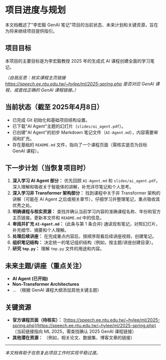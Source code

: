 # 项目进度与规划

本文档概述了"李宏毅 GenAI 笔记"项目的当前状态、未来计划和关键资源，旨在为将来继续项目提供指引。

## 项目目标

本项目的主要目标是为李宏毅教授 2025 年的生成式 AI 课程创建全面的学习笔记。

*（自我反思：核实课程主页链接 https://speech.ee.ntu.edu.tw/~hylee/ml/2025-spring.php 是否对应 GenAI 课程，或查找正确的 GenAI 课程链接。）*

## 当前状态（截至 2025年4月8日）

*   已完成 Git 初始化和基础项目结构设置。
*   已下载"AI Agent"主题的幻灯片（`slides/ai_agent.pdf`）。
*   已创建"AI Agent"的初步 Markdown 笔记文件（`AI-Agent.md`），内容需要审阅和扩充。
*   存在基础的 `README.md` 文件，指向了一个课程页面（需核实是否为目标 GenAI 课程）。

## 下一步计划（当恢复项目时）

1.  **深入学习 AI Agent 部分：** 优先回顾 `AI-Agent.md` 和 `slides/ai_agent.pdf`，深入理解和吸收关于智能体的讲解，补充详尽笔记和个人思考。
2.  **深入学习非 Transformer 架构部分：** 找到课程中关于非 Transformer 架构的讲解（可能在 AI Agent 之后或相关章节），仔细学习并整理笔记，重点吸收其优秀之处。
3.  **明确课程与核实资源：** 查找并确认当前学习内容的准确课程名称、年份和官方主页链接。更新本文件和 `README.md` 中的信息。
4.  **审阅并扩充 `AI-Agent.md`：** (此条与第 1 条合并) 通读现有笔记，对照幻灯片，补充细节、摘要和个人理解。
5.  **处理后续讲座：** 在完成重点内容后，按顺序观看后续讲座视频，创建笔记。
6.  **组织笔记结构：** 决定统一的笔记组织结构（例如，按主题/讲座创建目录）。
7.  **研究 `tmp.py`：** 理解 `tmp.py` 文件的用途和内容。

## 未来主题/讲座（重点关注）

*   **AI Agent (已开始)**
*   **Non-Transformer Architectures**
*   ... （根据 GenAI 课程大纲添加其他关键主题）

## 关键资源

*   **官方课程页面（待核实）：** [https://speech.ee.ntu.edu.tw/~hylee/ml/2025-spring.php](https://speech.ee.ntu.edu.tw/~hylee/ml/2025-spring.php) （当前链接指向 ML 2025，需查找确认 2025 GenAI 课程链接）
*   **其他潜在资源：** （例如，相关论文、数据集、博客文章的链接）

---

*本文档有助于在恢复此项目工作时实现平稳过渡。* 